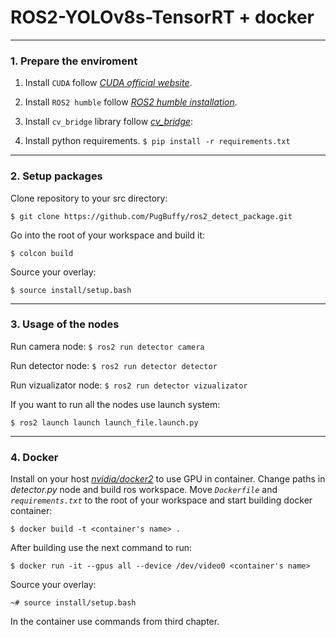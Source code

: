 # ROS2-YOLOv8s-TensorRT + docker
___

### 1. Prepare the enviroment

1. Install `CUDA` follow [_CUDA official website_](https://docs.nvidia.com/cuda/cuda-installation-guide-linux/index.html#download-the-nvidia-cuda-toolkit).

2. Install `ROS2 humble` follow [_ROS2 humble installation_](https://docs.ros.org/en/humble/Installation.html).

3. Install `cv_bridge` library follow [_cv_bridge_](https://answers.ros.org/question/262329/how-to-install-cv_bridge/): 

4. Install python requirements.
`
$ pip install -r requirements.txt
`
___

### 2. Setup packages

Clone repository to your src directory:

`
$ git clone https://github.com/PugBuffy/ros2_detect_package.git
`

Go into the root of your workspace and build it:

`
$ colcon build
`

Source your overlay:


`
$ source install/setup.bash
`
___

### 3. Usage of the nodes

Run camera node:
`$ ros2 run detector camera
` 

Run detector node:
`$ ros2 run detector detector
`

Run vizualizator node:
`$ ros2 run detector vizualizator
`

If you want to run all the nodes use launch system:

`$ ros2 launch launch launch_file.launch.py
`
___

### 4. Docker
Install on your host [_nvidia/docker2_](https://cpab.ru/kak-ispolzovat-graficheskij-processor-nvidia-s-kontejnerami-docker-cloudsavvy-it/) to use GPU in container.
Change paths in __detector_.py_ node and build ros workspace.
Move _`Dockerfile`_  and _`requirements.txt`_ to the root of your workspace and start building docker container:

`$ docker build -t <container's name> .
`

After building use the next command to run:


`$ docker run -it --gpus all --device /dev/video0 <container's name> 
`

Source your overlay:

`
~# source install/setup.bash
`

In the container use commands from third chapter.

